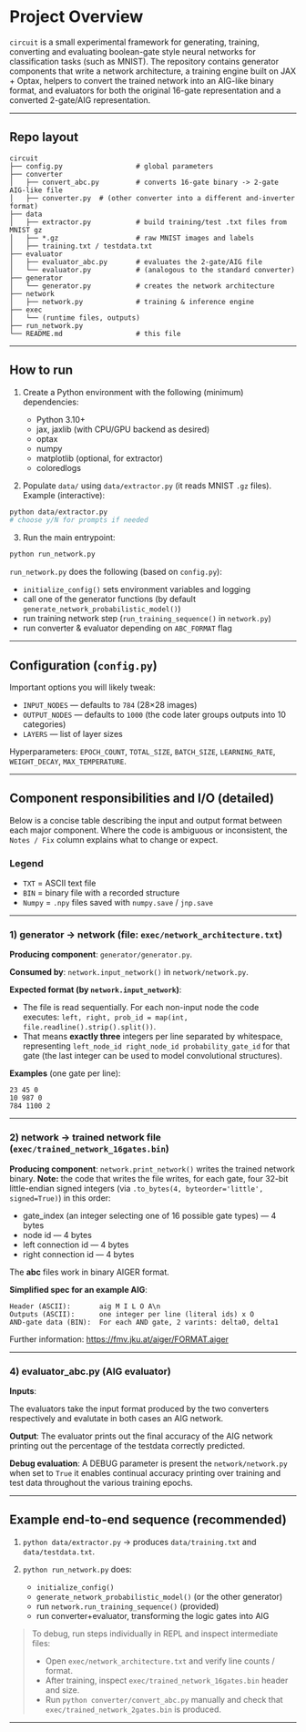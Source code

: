 
# Project Overview

`circuit` is a small experimental framework for generating, training, converting and evaluating boolean-gate style neural networks for classification tasks (such as MNIST). The repository contains generator components that write a network architecture, a training engine built on JAX + Optax, helpers to convert the trained network into an AIG-like binary format, and evaluators for both the original 16-gate representation and a converted 2-gate/AIG representation.


---

## Repo layout

```
circuit
├── config.py                  # global parameters
├── converter
│   ├── convert_abc.py         # converts 16-gate binary -> 2-gate AIG-like file
│   ├── converter.py  # (other converter into a different and-inverter format)
├── data
│   ├── extractor.py           # build training/test .txt files from MNIST gz
│   ├── *.gz                   # raw MNIST images and labels
│   ├── training.txt / testdata.txt
├── evaluator
│   ├── evaluator_abc.py       # evaluates the 2-gate/AIG file
│   └── evaluator.py           # (analogous to the standard converter)
├── generator
│   └── generator.py           # creates the network architecture
├── network
│   ├── network.py             # training & inference engine 
├── exec
│   └── (runtime files, outputs)
├── run_network.py
└── README.md                  # this file
```

---

## How to run

1. Create a Python environment with the following (minimum) dependencies:

   * Python 3.10+
   * jax, jaxlib (with CPU/GPU backend as desired)
   * optax
   * numpy
   * matplotlib (optional, for extractor)
   * coloredlogs

2. Populate `data/` using `data/extractor.py` (it reads MNIST `.gz` files). Example (interactive):

```bash
python data/extractor.py
# choose y/N for prompts if needed
```

3. Run the main entrypoint:

```bash
python run_network.py
```

`run_network.py` does the following (based on `config.py`):

* `initialize_config()` sets environment variables and logging
* call one of the generator functions (by default `generate_network_probabilistic_model()`)
* run training network step (`run_training_sequence()` in `network.py`)
* run converter & evaluator depending on `ABC_FORMAT` flag

---

## Configuration (`config.py`)

Important options you will likely tweak:

* `INPUT_NODES` — defaults to `784` (28×28 images)
* `OUTPUT_NODES` — defaults to `1000` (the code later groups outputs into 10 categories)
* `LAYERS` — list of layer sizes 

Hyperparameters: `EPOCH_COUNT`, `TOTAL_SIZE`, `BATCH_SIZE`, `LEARNING_RATE`, `WEIGHT_DECAY`, `MAX_TEMPERATURE`.

---

## Component responsibilities and I/O (detailed)

Below is a concise table describing the input and output format between each major component. Where the code is ambiguous or inconsistent, the `Notes / Fix` column explains what to change or expect.

### Legend

* `TXT` = ASCII text file
* `BIN` = binary file with a recorded structure
* `Numpy` = `.npy` files saved with `numpy.save` / `jnp.save`

---

### 1) generator → network (file: `exec/network_architecture.txt`)

**Producing component**: `generator/generator.py`.

**Consumed by**: `network.input_network()` in `network/network.py`.

**Expected format (by `network.input_network`)**:

* The file is read sequentially. For each non-input node the code executes: `left, right, prob_id = map(int, file.readline().strip().split())`.
* That means **exactly three** integers per line separated by whitespace, representing `left_node_id right_node_id probability_gate_id` for that gate (the last integer can be used to model convolutional structures).

**Examples** (one gate per line):

```
23 45 0
10 987 0
784 1100 2
```

---

### 2) network → trained network file (`exec/trained_network_16gates.bin`)

**Producing component**: `network.print_network()` writes the trained network binary. **Note:** the code that writes the file writes, for each gate, four 32-bit little-endian signed integers (via `.to_bytes(4, byteorder='little', signed=True)`) in this order:

* gate\_index (an integer selecting one of 16 possible gate types) — 4 bytes
* node id  — 4 bytes
* left connection id — 4 bytes
* right connection id — 4 bytes

The **abc** files work in binary AIGER format.

**Simplified spec for an example AIG**:

```
Header (ASCII):       aig M I L O A\n
Outputs (ASCII):      one integer per line (literal ids) x O
AND-gate data (BIN):  For each AND gate, 2 varints: delta0, delta1
```
Further information: https://fmv.jku.at/aiger/FORMAT.aiger

---

### 4) evaluator\_abc.py (AIG evaluator)

**Inputs**:

The evaluators take the input format produced by the two converters respectively and evalutate in both cases an AIG network.

**Output**: 
The evaluator prints out the final accuracy of the AIG network printing out the percentage of the testdata correctly predicted.

**Debug evaluation**:
A DEBUG parameter is present the ```network/network.py``` when set to ```True``` it enables continual accuracy printing over training and test data throughout the various training epochs. 

---

## Example end-to-end sequence (recommended)

1. `python data/extractor.py` → produces `data/training.txt` and `data/testdata.txt`.
2. `python run_network.py` does:

   * `initialize_config()`
   * `generate_network_probabilistic_model()` (or the other generator)
   * run `network.run_training_sequence()` (provided)
   * run converter+evaluator, transforming the logic gates into AIG 

> To debug, run steps individually in REPL and inspect intermediate files:
>
> * Open `exec/network_architecture.txt` and verify line counts / format.
> * After training, inspect `exec/trained_network_16gates.bin` header and size.
> * Run `python converter/convert_abc.py` manually and check that `exec/trained_network_2gates.bin` is produced.
---